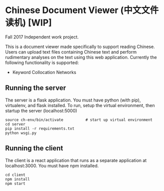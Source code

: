 # Chinese Document Viewer (中文文件读机) [WIP]

Fall 2017 Independent work project.

This is a document viewer made specifically to support reading Chinese.  Users can upload text files containing Chinese text and perform rudimentary analyses on the text using this web application.  Currently the following functionality is supported:
- Keyword Collocation Networks

## Running the server
The server is a flask application.  You must have python (with pip), virtualenv, and flask installed. To run, setup the virtual environment, then startup the server (localhost:5000)
```
source ch-env/bin/activate          # start up virtual environment
cd server
pip install -r requirements.txt
python wsgi.py
```

## Running the client
The client is a react application that runs as a separate application at localhost:3000.  You must have npm installed.
```
cd client
npm install
npm start
```